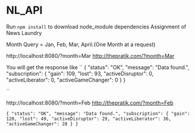 # NL_API
Run ``npm install`` to download node_module dependencies 
Assignment of News Laundry

Month Query = Jan, Feb, Mar, April.(One Month at a request)

http://localhost:8080/?month=Mar
http://thepratik.com/?month=Mar

You will get the response like ``
  {
    "status": "OK",
    "message": "Data found.",
    "subscription": {
        "gain": 109,
        "lost": 93,
        "activeDisruptor": 0,
        "activeLiberator": 0,
        "activeGameChanger": 0
    }
}

``

http://localhost:8080/?month=Feb
http://thepratik.com/?month=Feb

``
{
    "status": "OK",
    "message": "Data found.",
    "subscription": {
        "gain": 120,
        "lost": 49,
        "activeDisruptor": 29,
        "activeLiberator": 36,
        "activeGameChanger": 28
    }
}
``
